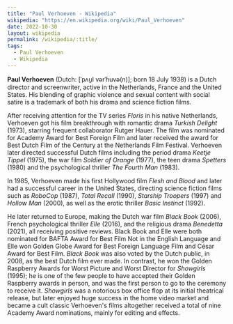 ```yaml
---
title: "Paul Verhoeven - Wikipedia"
wikipedia: "https://en.wikipedia.org/wiki/Paul_Verhoeven"
date: 2022-10-30
layout: wikipedia
permalink: /wikipedia/:title/
tags:
  - Paul Verhoeven
  - Wikipedia
---
```

**Paul Verhoeven** (Dutch: [ˈpʌu̯l vərˈɦuvə(n)]; born 18 July 1938) is a Dutch director and screenwriter, active in the Netherlands, France and the United States. His blending of graphic violence and sexual content with social satire is a trademark of both his drama and science fiction films.

After receiving attention for the TV series *Floris* in his native Netherlands, Verhoeven got his film breakthrough with romantic drama *Turkish Delight* (1973), starring frequent collaborator Rutger Hauer. The film was nominated for Academy Award for Best Foreign Film and later received the award for Best Dutch Film of the Century at the Netherlands Film Festival. Verhoeven later directed successful Dutch films including the period drama *Keetje Tippel* (1975), the war film *Soldier of Orange* (1977), the teen drama *Spetters* (1980) and the psychological thriller *The Fourth Man* (1983).

In 1985, Verhoeven made his first Hollywood film *Flesh and Blood* and later had a successful career in the United States, directing science fiction films such as *RoboCop* (1987), *Total Recall* (1990), *Starship Troopers* (1997) and *Hollow Man* (2000), as well as the erotic thriller *Basic Instinct* (1992).

He later returned to Europe, making the Dutch war film *Black Book* (2006), French psychological thriller *Elle* (2016), and the religious drama *Benedetta* (2021), all receiving positive reviews. Black Book and Elle were both nominated for BAFTA Award for Best Film Not in the English Language and Elle won Golden Globe Award for Best Foreign Language Film and César Award for Best Film. *Black Book* was also voted by the Dutch public, in 2008, as the best Dutch film ever made. In contrast, he won the Golden Raspberry Awards for Worst Picture and Worst Director for *Showgirls* (1995); he is one of the few people to have accepted their Golden Raspberry awards in person, and was the first person to go to the ceremony to receive it. *Showgirls* was a notorious box office flop at its initial theatrical release, but later enjoyed huge success in the home video market and became a cult classic Verhoeven's films altogether received a total of nine Academy Award nominations, mainly for editing and effects.
